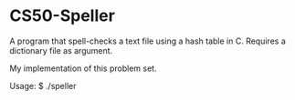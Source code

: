 # CS50-Speller
A program that spell-checks a text file using a hash table in C. Requires a dictionary file as argument.

My implementation of this problem set.

Usage:
$ ./speller <dictionar-filey> <text-file>
